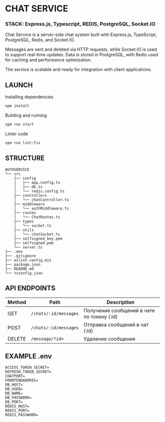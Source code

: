 # CHAT SERVICE

### STACK: Express.js, Typescript, REDIS, PostgreSQL, Socket.IO

Chat Service is a server-side chat system built with Express.js, TypeScript, PostgreSQL, Redis, and Socket.IO.

Messages are sent and deleted via HTTP requests, while Socket.IO is used to support real-time updates.
Data is stored in PostgreSQL, with Redis used for caching and performance optimization.

The service is scalable and ready for integration with client applications.

## LAUNCH

Installing dependencies
```bash
npm install
```

Building and running
```bash
npm run start
```

Linter code
```bash
npm run lint:fix
```

## STRUCTURE

```
AUTHSERVICE
└── src
    ├── config
    │   ├── app.config.ts
    │   ├── db.ts
    │   └── redis.config.ts
    ├── controllers
    │   └── chatController.ts
    ├── middleware
    │   └── authMiddleware.ts
    ├── routes
    │   └── ChatRoutes.ts
    ├── types
    │   └── socket.ts
    ├── utils
    │   └── chatSocket.ts
    ├── selfsigned_key.pem
    ├── selfsigned.pem
    └── server.ts
├── .env
├── .gitignore
├── eslint.config.mjs
├── package.json
├── README.md
└── tsconfig.json
```

## API ENDPOINTS

|Method | Path                  | Description                                   |
|-------|-----------------------|-----------------------------------------------|
| GET   | `/chats/:id/messages` | Получение сообщений в чате по токену (:id)    |
| POST  | `/chats/:id/messages` | Отправка сообщений в чат (:id)                |
| DELETE| `/message/?id=`       | Удаление сообщения                            |


## EXAMPLE .env
```
ACCESS_TOKEN_SECRET=
REFRESH_TOKEN_SECRET=
CHATPORT=
FRONTENDADDRES=
DB_HOST=
DB_USER=
DB_NAME=
DB_PASSWORD=
DB_PORT=
REDIS_HOST=
REDIS_PORT=
REDIS_PASSWORD=
```